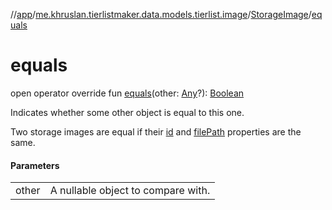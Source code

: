 //[app](../../../index.md)/[me.khruslan.tierlistmaker.data.models.tierlist.image](../index.md)/[StorageImage](index.md)/[equals](equals.md)

# equals

open operator override fun [equals](equals.md)(other: [Any](https://kotlinlang.org/api/latest/jvm/stdlib/kotlin/-any/index.html)?): [Boolean](https://kotlinlang.org/api/latest/jvm/stdlib/kotlin/-boolean/index.html)

Indicates whether some other object is equal to this one.

Two storage images are equal if their [id](../../../../app/me.khruslan.tierlistmaker.data.models.tierlist.image/-storage-image/id.md) and [filePath](file-path.md) properties are the same.

#### Parameters

| | |
|---|---|
| other | A nullable object to compare with. |
